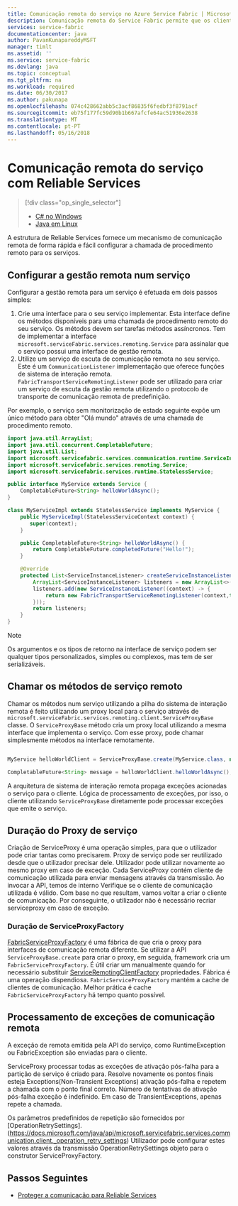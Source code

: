 ```yaml
---
title: Comunicação remota do serviço no Azure Service Fabric | Microsoft Docs
description: Comunicação remota do Service Fabric permite que os clientes e serviços comunicar com os serviços, utilizando uma chamada de procedimento remoto.
services: service-fabric
documentationcenter: java
author: PavanKunapareddyMSFT
manager: timlt
ms.assetid: ''
ms.service: service-fabric
ms.devlang: java
ms.topic: conceptual
ms.tgt_pltfrm: na
ms.workload: required
ms.date: 06/30/2017
ms.author: pakunapa
ms.openlocfilehash: 074c428662abb5c3acf86835f6fedbf3f8791acf
ms.sourcegitcommit: eb75f177fc59d90b1b667afcfe64ac51936e2638
ms.translationtype: MT
ms.contentlocale: pt-PT
ms.lasthandoff: 05/16/2018
---
```

# <a name="service-remoting-with-reliable-services"></a>Comunicação remota do serviço com Reliable Services
> [!div class="op_single_selector"]
> * [C# no Windows](service-fabric-reliable-services-communication-remoting.md)
> * [Java em Linux](service-fabric-reliable-services-communication-remoting-java.md)
>
>

A estrutura de Reliable Services fornece um mecanismo de comunicação remota de forma rápida e fácil configurar a chamada de procedimento remoto para os serviços.

## <a name="set-up-remoting-on-a-service"></a>Configurar a gestão remota num serviço
Configurar a gestão remota para um serviço é efetuada em dois passos simples:

1. Crie uma interface para o seu serviço implementar. Esta interface define os métodos disponíveis para uma chamada de procedimento remoto do seu serviço. Os métodos devem ser tarefas métodos assíncronos. Tem de implementar a interface `microsoft.serviceFabric.services.remoting.Service` para assinalar que o serviço possui uma interface de gestão remota.
2. Utilize um serviço de escuta de comunicação remota no seu serviço. Este é um `CommunicationListener` implementação que oferece funções de sistema de interação remota. `FabricTransportServiceRemotingListener` pode ser utilizado para criar um serviço de escuta da gestão remota utilizando o protocolo de transporte de comunicação remota de predefinição.

Por exemplo, o serviço sem monitorização de estado seguinte expõe um único método para obter "Olá mundo" através de uma chamada de procedimento remoto.

```java
import java.util.ArrayList;
import java.util.concurrent.CompletableFuture;
import java.util.List;
import microsoft.servicefabric.services.communication.runtime.ServiceInstanceListener;
import microsoft.servicefabric.services.remoting.Service;
import microsoft.servicefabric.services.runtime.StatelessService;

public interface MyService extends Service {
    CompletableFuture<String> helloWorldAsync();
}

class MyServiceImpl extends StatelessService implements MyService {
    public MyServiceImpl(StatelessServiceContext context) {
       super(context);
    }

    public CompletableFuture<String> helloWorldAsync() {
        return CompletableFuture.completedFuture("Hello!");
    }

    @Override
    protected List<ServiceInstanceListener> createServiceInstanceListeners() {
        ArrayList<ServiceInstanceListener> listeners = new ArrayList<>();
        listeners.add(new ServiceInstanceListener((context) -> {
            return new FabricTransportServiceRemotingListener(context,this);
        }));
        return listeners;
    }
}
```

> [!NOTE]
> Os argumentos e os tipos de retorno na interface de serviço podem ser qualquer tipos personalizados, simples ou complexos, mas tem de ser serializáveis.
>
>

## <a name="call-remote-service-methods"></a>Chamar os métodos de serviço remoto
Chamar os métodos num serviço utilizando a pilha do sistema de interação remota é feito utilizando um proxy local para o serviço através de `microsoft.serviceFabric.services.remoting.client.ServiceProxyBase` classe. O `ServiceProxyBase` método cria um proxy local utilizando a mesma interface que implementa o serviço. Com esse proxy, pode chamar simplesmente métodos na interface remotamente.

```java

MyService helloWorldClient = ServiceProxyBase.create(MyService.class, new URI("fabric:/MyApplication/MyHelloWorldService"));

CompletableFuture<String> message = helloWorldClient.helloWorldAsync();

```

A arquitetura de sistema de interação remota propaga exceções acionadas o serviço para o cliente. Lógica de processamento de exceções, por isso, o cliente utilizando `ServiceProxyBase` diretamente pode processar exceções que emite o serviço.

## <a name="service-proxy-lifetime"></a>Duração do Proxy de serviço
Criação de ServiceProxy é uma operação simples, para que o utilizador pode criar tantas como precisarem. Proxy de serviço pode ser reutilizado desde que o utilizador precisar dele. Utilizador pode utilizar novamente ao mesmo proxy em caso de exceção. Cada ServiceProxy contém cliente de comunicação utilizada para enviar mensagens através da transmissão. Ao invocar a API, temos de interno Verifique se o cliente de comunicação utilizada é válido. Com base no que resultam, vamos voltar a criar o cliente de comunicação. Por conseguinte, o utilizador não é necessário recriar serviceproxy em caso de exceção.

### <a name="serviceproxyfactory-lifetime"></a>Duração de ServiceProxyFactory
[FabricServiceProxyFactory](https://docs.microsoft.com/java/api/microsoft.servicefabric.services.remoting.client._fabric_service_proxy_factory) é uma fábrica de que cria o proxy para interfaces de comunicação remota diferente. Se utilizar a API `ServiceProxyBase.create` para criar o proxy, em seguida, framework cria um `FabricServiceProxyFactory`.
É útil criar um manualmente quando for necessário substituir [ServiceRemotingClientFactory](https://docs.microsoft.com/java/api/microsoft.servicefabric.services.remoting.client._service_remoting_client_factory) propriedades.
Fábrica é uma operação dispendiosa. `FabricServiceProxyFactory` mantém a cache de clientes de comunicação.
Melhor prática é cache `FabricServiceProxyFactory` há tempo quanto possível.

## <a name="remoting-exception-handling"></a>Processamento de exceções de comunicação remota
A exceção de remota emitida pela API do serviço, como RuntimeException ou FabricException são enviadas para o cliente.

ServiceProxy processar todas as exceções de ativação pós-falha para a partição de serviço é criado para. Resolve novamente os pontos finais esteja Exceptions(Non-Transient Exceptions) ativação pós-falha e repetem a chamada com o ponto final correto. Número de tentativas de ativação pós-falha exceção é indefinido.
Em caso de TransientExceptions, apenas repete a chamada.

Os parâmetros predefinidos de repetição são fornecidos por [OperationRetrySettings]. (https://docs.microsoft.com/java/api/microsoft.servicefabric.services.communication.client._operation_retry_settings) Utilizador pode configurar estes valores através da transmissão OperationRetrySettings objeto para o construtor ServiceProxyFactory.

## <a name="next-steps"></a>Passos Seguintes
* [Proteger a comunicação para Reliable Services](service-fabric-reliable-services-secure-communication.md)

